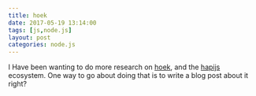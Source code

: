 ```yaml
---
title: hoek
date: 2017-05-19 13:14:00
tags: [js,node.js]
layout: post
categories: node.js
---
```


I Have been wanting to do more research on [hoek](https://www.npmjs.com/package/hoek), and the [hapijs](https://hapijs.com/community) ecosystem. One way to go about doing that is to write a blog post about it right?

<!-- more -->
